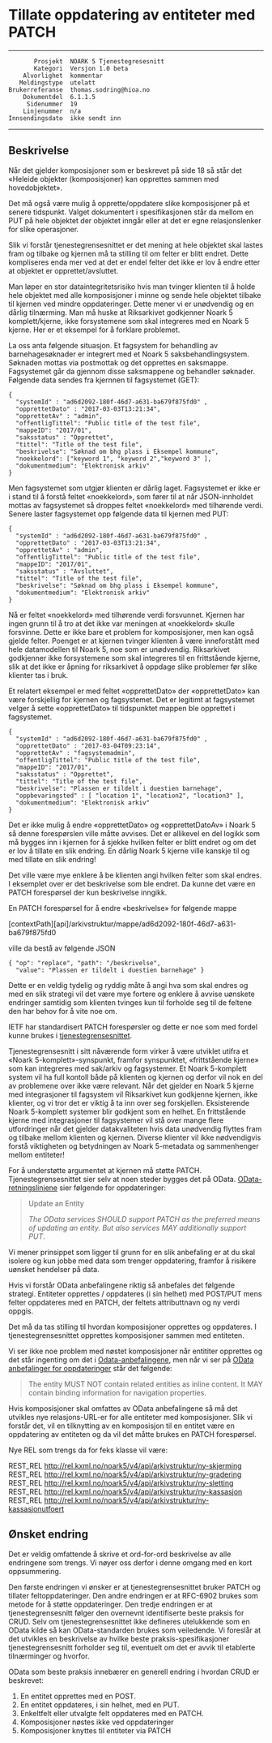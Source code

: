 Tillate oppdatering av entiteter med PATCH
==========================================

 ------------------  ---------------------------------
           Prosjekt  NOARK 5 Tjenestegresesnitt
           Kategori  Versjon 1.0 beta
        Alvorlighet  kommentar
       Meldingstype  utelatt
    Brukerreferanse  thomas.sodring@hioa.no
        Dokumentdel  6.1.1.5
         Sidenummer  19
        Linjenummer  n/a
    Innsendingsdato  ikke sendt inn
 ------------------  ---------------------------------

Beskrivelse
-----------

Når det gjelder komposisjoner som er beskrevet på side 18 så står det
«Heleide objekter (komposisjoner) kan opprettes sammen med
hovedobjektet».

Det må også være mulig å opprette/oppdatere slike komposisjoner på et
senere tidspunkt. Valget dokumentert i spesifikasjonen står da mellom
en PUT på hele objektet der objektet inngår eller at det er egne
relasjonslenker for slike operasjoner.

Slik vi forstår tjenestegrensesnittet er det mening at hele objektet
skal lastes fram og tilbake og kjernen må ta stilling til om felter er
blitt endret. Dette kompliseres enda mer ved at det er endel felter
det ikke er lov å endre etter at objektet er opprettet/avsluttet.

Man løper en stor dataintegritetsrisiko hvis man tvinger klienten til
å holde hele objektet med alle komposisjoner i minne og sende hele
objektet tilbake til kjernen ved mindre oppdateringer. Dette mener vi
er unødvendig og en dårlig tilnærming. Man må huske at Riksarkivet
godkjenner Noark 5 komplett/kjerne, ikke forsystemene som skal
integreres med en Noark 5 kjerne. Her er et eksempel for å forklare
problemet.

La oss anta følgende situasjon. Et fagsystem for behandling av 
barnehagesøknader er integrert med et Noark 5 saksbehandlingsystem. 
Søknaden mottas via postmottak og det opprettes en saksmappe. 
Fagsystemet går da gjennom disse saksmappene og behandler søknader. 
Følgende data sendes fra kjernnen til fagsystemet (GET):

```
{
  "systemId" : "ad6d2092-180f-46d7-a631-ba679f875fd0" ,
  "opprettetDato" : "2017-03-03T13:21:34",
  "opprettetAv" : "admin",
  "offentligTittel": "Public title of the test file",
  "mappeID": "2017/01",
  "saksstatus" : "Opprettet",
  "tittel": "Title of the test file",
  "beskrivelse": "Søknad om bhg plass i Eksempel kommune",
  "noekkelord": ["keyword 1", "keyword 2","keyword 3" ],
  "dokumentmedium": "Elektronisk arkiv"
}
```

Men fagsystemet som utgjør klienten er dårlig laget.  Fagsystemet er
ikke er i stand til å forstå feltet «noekkelord», som fører til at når
JSON-innholdet mottas av fagsystemet så droppes feltet «noekkelord»
med tilhørende verdi.  Senere laster fagsystemet opp følgende data til
kjernen med PUT:


```
{
  "systemId" : "ad6d2092-180f-46d7-a631-ba679f875fd0" ,
  "opprettetDato" : "2017-03-03T13:21:34",
  "opprettetAv" : "admin",
  "offentligTittel": "Public title of the test file",
  "mappeID": "2017/01",
  "saksstatus" : "Avsluttet",  
  "tittel": "Title of the test file",
  "beskrivelse": "Søknad om bhg plass i Eksempel kommune",  
  "dokumentmedium": "Elektronisk arkiv"
}
```

Nå er feltet «noekkelord» med tilhørende verdi forsvunnet. Kjernen har
ingen grunn til å tro at det ikke var meningen at «noekkelord» skulle
forsvinne. Dette er ikke bare et problem for komposisjoner, men kan
også gjelde felter.  Poenget er at kjernen tvinger klienten å være
inneforstått med hele datamodellen til Noark 5, noe som er unødvendig.
Riksarkivet godkjenner ikke forsystemene som skal integreres til en
frittstående kjerne, slik at det ikke er åpning for riksarkivet å
oppdage slike problemer før slike klienter tas i bruk.

Et relatert eksempel er med feltet «opprettetDato» der «opprettetDato»
kan være forskjellig for kjernen og fagsystemet. Det er legitimt at
fagsystemet velger å sette «opprettetDato» til tidspunktet mappen ble
opprettet i fagsystemet.

```
{
  "systemId" : "ad6d2092-180f-46d7-a631-ba679f875fd0" ,
  "opprettetDato" : "2017-03-04T09:23:14",
  "opprettetAv" : "fagsystemadmin",
  "offentligTittel": "Public title of the test file",
  "mappeID": "2017/01",
  "saksstatus" : "Opprettet",
  "tittel": "Title of the test file",
  "beskrivelse": "Plassen er tildelt i duestien barnehage",
  "oppbevaringsted" : [ "location 1", "location2", "location3" ],
  "dokumentmedium": "Elektronisk arkiv"
}
```

Det er ikke mulig å endre «opprettetDato» og «opprettetDatoAv» i Noark
5 så denne forespørslen ville måtte avvises. Det er allikevel en del
logikk som må bygges inn i kjernen for å sjekke hvilken felter er
blitt endret og om det er lov å tillate en slik endring.  En dårlig
Noark 5 kjerne ville kanskje til og med tillate en slik endring!

Det ville være mye enklere å be klienten angi hvilken felter som skal
endres.  I eksemplet over er det beskrivelse som ble endret. Da kunne
det være en PATCH forespørsel der kun beskrivelse inngikk.

En PATCH forespørsel for å endre «beskrivelse» for følgende mappe

  [contextPath][api]/arkivstruktur/mappe/ad6d2092-180f-46d7-a631-ba679f875fd0  

ville da bestå av følgende JSON

```
{ "op": "replace", "path": "/beskrivelse",
  "value": "Plassen er tildelt i duestien barnehage" }
```

Dette er en veldig tydelig og ryddig måte å angi hva som skal endres
og med en slik strategi vil det være mye fortere og enklere å avvise
uønskete endringer samtidig som klienten tvinges kun til forholde seg til
de feltene den har behov for å vite noe om.

IETF har standardisert PATCH forespørsler og dette er noe som med
fordel kunne brukes i
[tjenestegrensesnittet](https://tools.ietf.org/html/rfc6902).

Tjenestegrensesnitt i sitt nåværende form virker å være utviklet
utifra et «Noark 5-komplett»-synspunkt, framfor synspunktet,
«frittstående kjerne» som kan integreres med sak/arkiv og
fagsystemer. Et Noark 5-komplett system vil ha full kontoll både på
klienten og kjernen og derfor vil nok en del av problemene over ikke
være relevant.  Når det gjelder en Noark 5 kjerne med integrasjoner til
fagsystem vil Riksarkivet kun godkjenne kjernen, ikke klienter, og vi
tror det er viktig å ta inn over seg forskjellen.  Eksisterende Noark
5-komplett systemer blir godkjent som en helhet. En frittstående
kjerne med integrasjoner til fagsystemer vil stå over mange flere
utfordringer når det gjelder datakvaliteten hvis data unødvendig
flyttes fram og tilbake mellom klienten og kjernen.  Diverse klienter
vil ikke nødvendigvis forstå viktigheten og betydningen av Noark
5-metadata og sammenhenger mellom entiteter!

For å understøtte argumentet at kjernen må støtte PATCH.
Tjenestegrensesnittet sier selv at noen steder bygges det på OData.
[OData-retningslinjene](https://docs.oasis-open.org/odata/odata/v4.0/errata02/os/complete/part1-protocol/odata-v4.0-errata02-os-part1-protocol-complete.html#_Toc406398329)
sier følgende for oppdateringer:

> Update an Entity
>
> _The OData services SHOULD support PATCH as the preferred means of
> updating an entity.
> But also services MAY additionally support PUT_.

Vi mener prinsippet som ligger til grunn for en slik anbefaling er at
du skal isolere og kun jobbe med data som trenger oppdatering, framfor
å risikere uønsket hendelser på data.

Hvis vi forstår OData anbefalingene riktig så anbefales det følgende
strategi.  Entiteter opprettes / oppdateres (i sin helhet) med
POST/PUT mens felter oppdateres med en PATCH, der feltets
attributtnavn og ny verdi oppgis.

Det må da tas stilling til hvordan komposisjoner opprettes og
oppdateres.  I tjenestegrensesnittet opprettes komposisjoner sammen
med entiteten.

Vi ser ikke noe problem med nøstet komposisjoner når entititer
opprettes og det står ingenting om det i
[Odata-anbefalingene](https://docs.oasis-open.org/odata/odata/v4.0/errata02/os/complete/part1-protocol/odata-v4.0-errata02-os-part1-protocol-complete.html#_Toc406398328),
men når vi ser på [OData anbefalinger for
oppdateringer](https://docs.oasis-open.org/odata/odata/v4.0/errata02/os/complete/part1-protocol/odata-v4.0-errata02-os-part1-protocol-complete.html#_Toc406398329)
står det følgende:

> The entity MUST NOT contain related entities as inline content. It
> MAY contain binding information for navigation properties.

Hvis komposisjoner skal omfattes av OData anbefalingene så må det
utvikles nye relasjons-URL-er for alle entiteter med
komposisjoner. Slik vi forstår det, vil en tilknytting av en
komposisjon til en entitet være en oppdatering av entiteten og da vil
det måtte brukes en PATCH forespørsel.

Nye REL som trengs da for feks klasse vil være:

  REST_REL http://rel.kxml.no/noark5/v4/api/arkivstruktur/ny-skjerming
  REST_REL http://rel.kxml.no/noark5/v4/api/arkivstruktur/ny-gradering
  REST_REL http://rel.kxml.no/noark5/v4/api/arkivstruktur/ny-sletting
  REST_REL http://rel.kxml.no/noark5/v4/api/arkivstruktur/ny-kassasjon
  REST_REL http://rel.kxml.no/noark5/v4/api/arkivstruktur/ny-kassasjonutfoert

Ønsket endring
--------------

Det er veldig omfattende å skrive et ord-for-ord beskrivelse av alle
endringene som trengs.  Vi nøyer oss derfor i denne omgang med en kort
oppsummering.
 
Den første endringen vi ønsker er at tjenestegrensesnittet bruker
PATCH og tillater feltoppdateringer. Den andre endringen er at RFC-6902 brukes
som metode for å støtte oppdateringer. Den tredje endringen er at
tjenestegrensesnitt følger den overnevnt identifiserte beste praksis
for CRUD.  Selv om tjenestegrensesnittet ikke defineres utelukkende
som en OData kilde så kan OData-standarden brukes som veiledende. Vi
foreslår at det utvikles en beskrivelse av hvilke beste
praksis-spesifikasjoner tjenestegrensesnitt forholder seg til,
eventuelt om det er avvik til etablerte tilnærminger og hvorfor.

OData som beste praksis innebærer en generell endring i hvordan CRUD
er beskrevet:

1. En entitet opprettes med en POST.
2. En entitet oppdateres, i sin helhet, med en PUT.
3. Enkeltfelt eller utvalgte felt oppdateres med en PATCH.
4. Komposisjoner nøstes ikke ved oppdateringer
5. Komposisjoner knyttes til entiteter via PATCH
